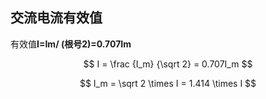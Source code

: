 ## 交流电流有效值

有效值**I=Im/ (根号2)=0.707Im**


$$
I = \frac {I_m} {\sqrt 2}
  = 0.707I_m
$$

$$
I_m = \sqrt 2 \times I = 1.414 \times I
$$

